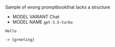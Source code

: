 <!--
# ✨ Sample of parsing error
-->

Sample of wrong promptbookthat lacks a structure

-   MODEL VARIANT Chat
-   MODEL NAME `gpt-3.5-turbo`

```
Hello
```

`-> {greeting}`
